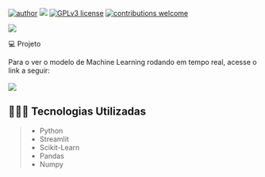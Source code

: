 [![author](https://img.shields.io/badge/author-andregustavo-red.svg)](https://www.linkedin.com/in/andr%C3%A9-gustavo-lopes-984bb119a/) [![](https://img.shields.io/badge/python-3.7+-blue.svg)](https://www.python.org/downloads/release/python-365/) [![GPLv3 license](https://img.shields.io/badge/License-GPLv3-blue.svg)](http://perso.crans.org/besson/LICENSE.html) [![contributions welcome](https://img.shields.io/badge/contributions-welcome-brightgreen.svg?style=flat)](https://github.com/andregustavo04)
<p>
  <img src="/Img/web_app_previsao_cancer_pulmao.png">
</p
  
  ## 💻 Projeto
  Para o ver o modelo de Machine Learning rodando em tempo real, acesse o link a seguir: <br><br>
  <a href = "https://andregustavo04-lung-cancer-ml-app-zc8kg1.streamlit.app/"><img src="https://img.shields.io/badge/MACHINE LEARNING-Câncer de Pulmão-darkblue" target="_blank"></a>

  
  
  ## 👨🏼‍💻 Tecnologias Utilizadas
  > - Python
  > - Streamlit
  > - Scikit-Learn
  > - Pandas
  > - Numpy
